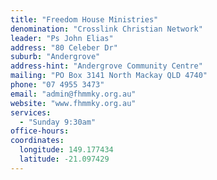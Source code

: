 ```yaml
---
title: "Freedom House Ministries"
denomination: "Crosslink Christian Network"
leader: "Ps John Elias"
address: "80 Celeber Dr"
suburb: "Andergrove"
address-hint: "Andergrove Community Centre"
mailing: "PO Box 3141 North Mackay QLD 4740"
phone: "07 4955 3473"
email: "admin@fhmmky.org.au"
website: "www.fhmmky.org.au"
services:
  - "Sunday 9:30am"
office-hours:
coordinates:
  longitude: 149.177434
  latitude: -21.097429
---
```

